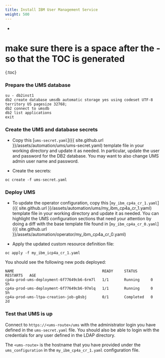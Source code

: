 ```yaml
---
title: Install IBM User Management Service
weight: 500
---
```

- 
# make sure there is a space after the - so that the TOC is generated
{:toc}

### Prepare the UMS database

```
su - db2inst1
db2 create database umsdb automatic storage yes using codeset UTF-8 territory US pagesize 32768;
db2 connect to umsdb
db2 list applications
exit
```

### Create the UMS and database secrets

- Copy this [`ums-secret.yaml`]({{ site.github.url }}/assets/automation/ums/ums-secret.yaml) template file in your working directory and update it as needed. In particular, update the user and password for the DB2 database. You may want to also change UMS admin user name and password.

- Create the secrets:
```
oc create -f ums-secret.yaml
```

### Deploy UMS

- To update the operator configuration, copy this [`my_ibm_cp4a_cr_1.yaml`]({{ site.github.url }}/assets/automation/ums/my_ibm_cp4a_cr_1.yaml) template file in your working directory and update it as needed. You can highlight the UMS configuration sections that need your attention by doing a diff with the base template file found in [`my_ibm_cp4a_cr_0.yaml`]({{ site.github.url }}/assets/automation/operator/my_ibm_cp4a_cr_0.yaml)

- Apply the updated custom resource definition file:
```
oc apply -f my_ibm_icp4a_cr_1.yaml
```

You should see the following new pods deployed:

```
NAME                                        READY     STATUS      RESTARTS   AGE
cp4a-prod-ums-deployment-6f77649cb6-6rm7l   1/1       Running     0          5h
cp4a-prod-ums-deployment-6f77649cb6-97mlq   1/1       Running     0          5h
cp4a-prod-ums-ltpa-creation-job-g8sbj       0/1       Completed   0          2d
```

### Test that UMS is up

Connect to `https://<ums-route>/ums` with the administrator login you have defined in the `ums-secret.yaml` file. You should also be able to login with the credentials for any user defined in the LDAP directory.

The `<ums-route>` is the hostname that you have provided under the `ums_configuration` in the `my_ibm_cp4a_cr_1.yaml` configuration file.
